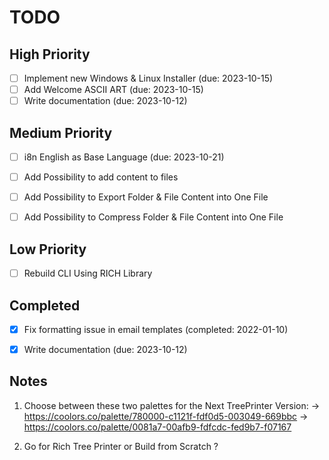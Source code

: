 # TODO

## High Priority

- [ ] Implement new Windows & Linux Installer (due: 2023-10-15)
- [ ] Add Welcome ASCII ART (due: 2023-10-15)
- [ ] Write documentation (due: 2023-10-12)

## Medium Priority

- [ ] i8n English as Base Language (due: 2023-10-21)
- [ ] Add Possibility to add content to files
- [ ] Add Possibility to Export Folder & File Content into One File
- [ ] Add Possibility to Compress Folder & File Content into One File


## Low Priority

- [ ] Rebuild CLI Using RICH Library

## Completed

- [x] Fix formatting issue in email templates (completed: 2022-01-10)
- [x] Write documentation (due: 2023-10-12)


## Notes 

1. Choose between these two palettes for the Next TreePrinter Version:
-> https://coolors.co/palette/780000-c1121f-fdf0d5-003049-669bbc
-> https://coolors.co/palette/0081a7-00afb9-fdfcdc-fed9b7-f07167

2. Go for Rich Tree Printer or Build from Scratch ?